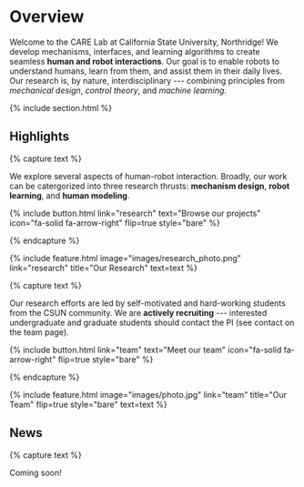 ---
---

# Overview

Welcome to the CARE Lab at California State University, Northridge! We develop mechanisms, interfaces, and learning algorithms to create seamless **human and robot interactions**. Our goal is to enable robots to understand humans, learn from them, and assist them in their daily lives. Our research is, by nature, interdisciplinary --- combining principles from *mechanical design*, *control theory*, and *machine learning*.


{% include section.html %}

## Highlights

{% capture text %}

We explore several aspects of human-robot interaction. Broadly, our work can be catergorized into three research thrusts:
**mechanism design**, **robot learning**, and **human modeling**.

{%
  include button.html
  link="research"
  text="Browse our projects"
  icon="fa-solid fa-arrow-right"
  flip=true
  style="bare"
%}

{% endcapture %}

{%
  include feature.html
  image="images/research_photo.png"
  link="research"
  title="Our Research"
  text=text
%}

{% capture text %}

Our research efforts are led by self-motivated and hard-working students from the CSUN community. We are **actively recruiting** --- interested undergraduate and graduate students should contact the PI (see contact on the team page).

{%
  include button.html
  link="team"
  text="Meet our team"
  icon="fa-solid fa-arrow-right"
  flip=true
  style="bare"
%}

{% endcapture %}

{%
  include feature.html
  image="images/photo.jpg"
  link="team"
  title="Our Team"
  flip=true
  style="bare"
  text=text
%}

## News

{% capture text %}

Coming soon!